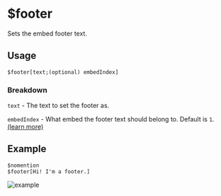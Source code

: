 # $footer
Sets the embed footer text.

## Usage
```
$footer[text;(optional) embedIndex]
```

### Breakdown
`text` - The text to set the footer as.

`embedIndex` - What embed the footer text should belong to. Default is `1`. [(learn more)](https://nilpointer-software.github.io/bdfd-wiki/guides/embedIndexes.html)

## Example
```
$nomention
$footer[Hi! I'm a footer.]
```

![example](https://user-images.githubusercontent.com/69215413/123172260-e59ef380-d44a-11eb-8528-1f57853a16c0.png)
